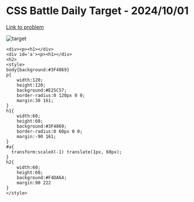# CSS Battle Daily Target - 2024/10/01

[Link to problem](https://cssbattle.dev/play/NUzq6e8A7O0JACbDXI1c)

![target](https://firebasestorage.googleapis.com/v0/b/cssbattleapp.appspot.com/o/user%2Fe6YbeBahWNPT7VpE2rE2p85byxa2%2Ftargets%2Ftarget_NFE1m4R.png?alt=media)

```
<div><p><h1></div>
<div id='a'><p><h1></div>
<h2>
<style>
body{background:#3F4869}
p{
    width:120;
    height:120;
    background:#E25C57;
    border-radius:0 120px 0 0;
    margin:30 161;
}
h1{
    width:60;
    height:60;
    background:#3F4869;
    border-radius:0 60px 0 0;
    margin:-90 161;
}
#a{
  transform:scaleX(-1) translate(1px, 60px);
}
h2{
    width:60;
    height:60;
    background:#F4DA64;
    margin:90 222
}
</style>
```

